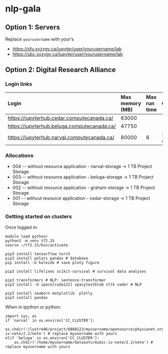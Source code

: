 # nlp-gala

## Option 1: Servers

Replace ```yourusername``` with your's
- https://sfu.syzygy.ca/jupyter/user/yourusername/lab
- https://ubc.syzygy.ca/jupyter/user/yourusername/lab

## Option 2: Digital Research Alliance 

### Login links

| Login | Max memory (MB) | Max run time | GRU(s)? |
| :-- | :-- | :-- | :-- |
| https://jupyterhub.cedar.computecanada.ca/ |  63000 | | |
| https://jupyterhub.beluga.computecanada.ca/ | 47750 | | | 
| https://jupyterhub.narval.computecanada.ca/ | 80000 | 8 | 1x A700 |  

### Allocations	
- 004 -- without resource application - narval-storage → 1 TB Project Storage
- 003 -- without resource application - beluga-storage → 1 TB Project Storage
- 002 -- without resource application - graham-storage → 1 TB Project Storage
- 001 -- without resource application - cedar-storage → 1 TB Project Storage

### Getting started on clusters

Once logged in:
```
module load python/
python3 -m venv tf2.15
source ~/tf2.15/bin/activate

pip3 install tensorflow torch
pip3 install polars pandas # database
pip install -U kaleido # save ploty figure 

pip3 install lifelines scikit-survival # survival data analyses

pip3 transformers # NLP: sentence-transformer
pip3 install -U space[cuda122] spacytextblob nltk vader # NLP

pip3 install seaborn matplotlib  plotly
pip3 install pandas
```

When in ipython or python:
```
import sys, os
if 'narval' in os.environ['CC_CLUSTER']:
    os.chdir('/lustre06/project/6088123/myusername/opensource/physionet.org/files/mimic-iv-note/2.2/note') # replace myusername with yours 
elif 'beluga' in os.environ['CC_CLUSTER']:
    os.chdir('/home/myusername/datasets/mimic-iv-note/2.2/note') # replace myusername with yours

```
